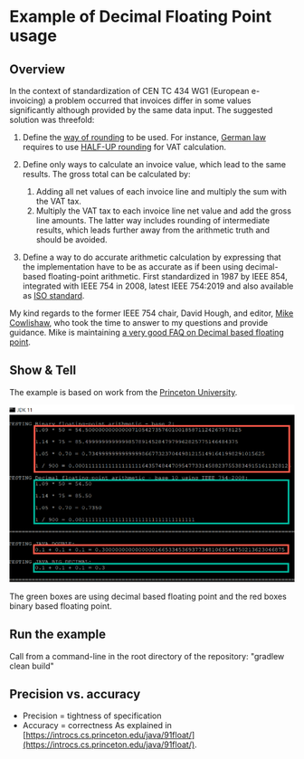# Example of Decimal Floating Point usage

## Overview

In the context of standardization of CEN TC 434 WG1 (European e-invoicing) a problem occurred that invoices differ in some values significantly although provided by the same data input.
The suggested solution was threefold:

1. Define the [way of rounding](https://docs.oracle.com/en/java/javase/11/docs/api/java.base/java/math/RoundingMode.html) to be used. For instance, [German law](src/test/resources/tax-law.md) requires to use [HALF-UP rounding](https://docs.oracle.com/en/java/javase/11/docs/api/java.base/java/math/RoundingMode.html#HALF_UP) for VAT calculation.

2. Define only ways to calculate an invoice value, which lead to the same results. The gross total can be calculated by:
    1. Adding all net values of each invoice line and multiply the sum with the VAT tax.
    2. Multiply the VAT tax to each invoice line net value and add the gross line amounts. 
    The latter way includes rounding of intermediate results, which leads further away from the arithmetic truth and should be avoided.

3. Define a way to do accurate arithmetic calculation by expressing that the implementation have to be as accurate as if been using decimal-based floating-point arithmetic.
First standardized in 1987 by IEEE 854, integrated with IEEE 754 in 2008, latest IEEE 754:2019 and also available as [ISO standard](https://www.iso.org/standard/80985.html).

My kind regards to the former IEEE 754 chair, David Hough, and editor, [Mike Cowlishaw](https://en.wikipedia.org/wiki/Mike_Cowlishaw), who took the time to answer to my questions and provide guidance.
Mike is maintaining [a very good FAQ on Decimal based floating point](http://speleotrove.com/decimal/decifaq.html).

## Show & Tell

The example is based on work from the [Princeton University](https://introcs.cs.princeton.edu/java/91float/Financial.java.html).

![Example output from command line](src/test/resources/example-cmdline-output.png)

The green boxes are using decimal based floating point and the red boxes binary based floating point.

## Run the example

Call from a command-line in the root directory of the repository: "gradlew clean build"

## Precision vs. accuracy

* Precision = tightness of specification
* Accuracy = correctness
As explained in [https://introcs.cs.princeton.edu/java/91float/](https://introcs.cs.princeton.edu/java/91float/).
